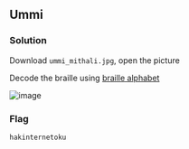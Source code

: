 ## Ummi

### Solution

Download `ummi_mithali.jpg`, open the picture

Decode the braille using [braille alphabet](https://www.dcode.fr/braille-alphabet)

![image](https://github.com/0hanif0/rAKSASA2023CTF-Writeups/assets/23289982/dcfeaf32-892f-4544-9e82-19b33e4e5ac9)

### Flag

`hakinternetoku`

